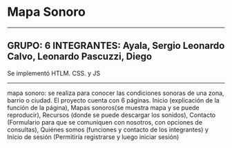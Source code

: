 # Mapa Sonoro
-------------------------
GRUPO:       6
INTEGRANTES: Ayala, Sergio Leonardo
             Calvo, Leonardo
             Pascuzzi, Diego
-------------------------
Se implementó HTLM. CSS. y JS

-------------------------             
mapa sonoro: se realiza para conocer las condiciones sonoras de una zona, barrio o ciudad.
El proyecto cuenta con 6 páginas. Inicio (explicación de la función de la página),
Mapas sonoros(se muestra mapa y se puede reproducir),
Recursos (donde se puede descargar los sonidos), 
Contacto (Formulario para que se comuniquen con nosotros, con opciones de consultas),
Quiénes somos (funciones y contacto de los integrantes) y 
Inicio de sesión (Permitiría registrarse y luego iniciar sesión)
